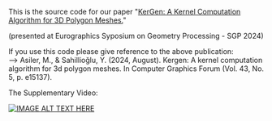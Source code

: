This is the source code for our paper "[KerGen: A Kernel Computation Algorithm for 3D Polygon Meshes.]([https://www.sciencedirect.com/science/article/pii/S0097849324000864](https://onlinelibrary.wiley.com/doi/pdfdirect/10.1111/cgf.15137?casa_token=_eP7_NCd66AAAAAA%3AE4Z1ceXiy0IuJzbP_XkhkxPFjgpY2W8W4QqSSrNRM-h0ZLKDpEYF-fBfE6HvQUBY_YiL7UgZnZSXSOs))" <br />

(presented at Eurographics Syposium on Geometry Processing - SGP 2024)

If you use this code please give reference to the above publication: <br /> 
--> Asiler, M., & Sahillioğlu, Y. (2024, August). Kergen: A kernel computation algorithm for 3d polygon meshes. In Computer Graphics Forum (Vol. 43, No. 5, p. e15137). <br />

The Supplementary Video:

[![IMAGE ALT TEXT HERE](https://img.youtube.com/vi/6dXrf7arSJY/0.jpg)](https://www.youtube.com/watch?v=6dXrf7arSJY)




